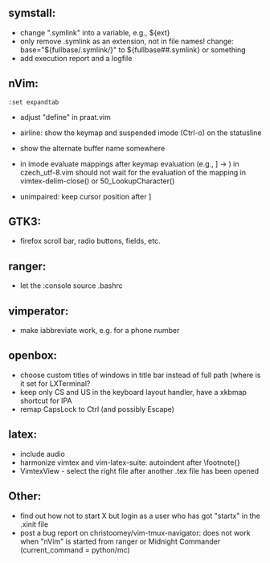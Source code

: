 symstall:
-----------
- change ".symlink" into a variable, e.g., ${ext}
- only remove .symlink as an extension, not in file names! change:
		base="${fullbase/\.symlink/}"
		to ${fullbase##.symlink} or something
- add execution report and a logfile

nVim:
-----
```
:set expandtab
```

- adjust "define" in praat.vim

- airline: show the keymap and suspended imode (Ctrl-o) on the statusline

- show the alternate buffer name somewhere

- in imode evaluate mappings after keymap evaluation (e.g., ] -> ) in
  czech_utf-8.vim should not wait for the evaluation of the mapping in
  vimtex-delim-close() or 50_LookupCharacter()

- unimpaired: keep cursor position after ]<Space>

GTK3:
-----
- firefox scroll bar, radio buttons, fields, etc.

ranger:
-------
- let the :console source .bashrc

vimperator:
-----------
- make iabbreviate work, e.g. for a phone number

openbox:
--------
- choose custom titles of windows in title bar instead of full path (where is it
  set for LXTerminal?
- keep only CS and US in the keyboard layout handler, have a xkbmap shortcut for IPA
- remap CapsLock to Ctrl (and possibly Escape)

latex:
------
- include audio
- harmonize vimtex and vim-latex-suite: autoindent after \footnote{}
- VimtexView - select the right file after another .tex file has been opened

Other:
------
- find out how not to start X but login as a user who has got "startx" in the
  .xinit file
- post a bug report on christoomey/vim-tmux-navigator:
	does not work when "nVim" is started from ranger or Midnight Commander
	(current_command = python/mc)
